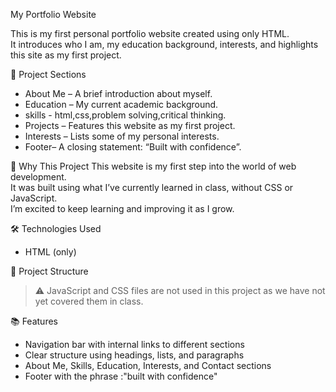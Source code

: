 My Portfolio Website

This is my first personal portfolio website created using only HTML.  
It introduces who I am, my education background, interests, and highlights this site as my first project.

🔗 Project Sections
- About Me – A brief introduction about myself.
- Education – My current academic background.
- skills - html,css,problem solving,critical thinking.
- Projects – Features this website as my first project.
- Interests – Lists some of my personal interests.
- Footer– A closing statement: “Built with confidence”.

 🚀 Why This Project
This website is my first step into the world of web development.  
It was built using what I’ve currently learned in class, without CSS or JavaScript.  
I’m excited to keep learning and improving it as I grow.

 🛠️ Technologies Used
- HTML (only)

📁 Project Structure

> ⚠️ JavaScript and CSS files are not used in this project as we have not yet covered them in class.

 📚 Features

- Navigation bar with internal links to different sections
- Clear structure using headings, lists, and paragraphs
- About Me, Skills, Education, Interests, and Contact sections
- Footer with the phrase :"built with confidence" 


